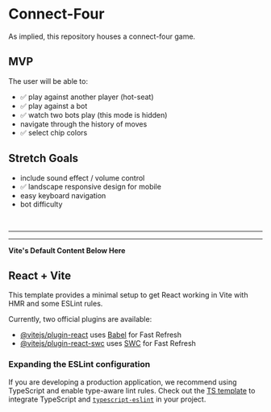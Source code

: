 # Connect-Four

As implied, this repository houses a connect-four game.

## MVP

The user will be able to:
- ✅ play against another player (hot-seat)
- ✅ play against a bot
- ✅ watch two bots play (this mode is hidden)
- navigate through the history of moves
- ✅ select chip colors

## Stretch Goals

- include sound effect / volume control
- ✅ landscape responsive design for mobile
- easy keyboard navigation
- bot difficulty 

<br/>

---

---

**Vite's Default Content Below Here**

## React + Vite

This template provides a minimal setup to get React working in Vite with HMR and some ESLint rules.

Currently, two official plugins are available:

- [@vitejs/plugin-react](https://github.com/vitejs/vite-plugin-react/blob/main/packages/plugin-react/README.md) uses [Babel](https://babeljs.io/) for Fast Refresh
- [@vitejs/plugin-react-swc](https://github.com/vitejs/vite-plugin-react-swc) uses [SWC](https://swc.rs/) for Fast Refresh

### Expanding the ESLint configuration

If you are developing a production application, we recommend using TypeScript and enable type-aware lint rules. Check out the [TS template](https://github.com/vitejs/vite/tree/main/packages/create-vite/template-react-ts) to integrate TypeScript and [`typescript-eslint`](https://typescript-eslint.io) in your project.
